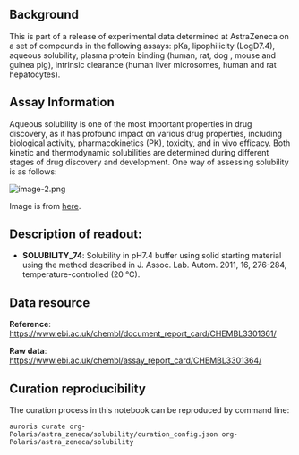 ## Background
This is part of a release of experimental data determined at AstraZeneca on a set of compounds in the following assays: pKa, lipophilicity (LogD7.4), aqueous solubility, plasma protein binding (human, rat, dog , mouse and guinea pig), intrinsic clearance (human liver microsomes, human and rat hepatocytes). 

## Assay Information
Aqueous solubility is one of the most important properties in drug discovery, as it has profound impact on various drug properties, including biological activity, pharmacokinetics (PK), toxicity, and in vivo efficacy. Both kinetic and thermodynamic solubilities are determined during different stages of drug discovery and development. One way of assessing solubility is as follows:

![image-2.png](https://www.emdmillipore.com/images/xl/170931-71[7175-ALL].jpg)

Image is from [here](https://www.emdmillipore.com/CA/en/product/MultiScreenHTS-PCF-Filter-Plates-for-Solubility-Assays,MM_NF-C8875?ReferrerURL=https%3A%2F%2Fwww.google.com%2F).


## Description of readout:
- **SOLUBILITY_74**: Solubility in pH7.4 buffer using solid starting material using the method described in J. Assoc. Lab. Autom. 2011, 16, 276-284, temperature-controlled (20 °C).

## Data resource

**Reference**: https://www.ebi.ac.uk/chembl/document_report_card/CHEMBL3301361/

**Raw data**: https://www.ebi.ac.uk/chembl/assay_report_card/CHEMBL3301364/

## Curation reproducibility
The curation process in this notebook can be reproduced by command line:

```shell
auroris curate org-Polaris/astra_zeneca/solubility/curation_config.json org-Polaris/astra_zeneca/solubility
```